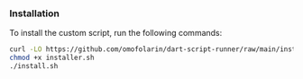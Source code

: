 ### Installation

To install the custom script, run the following commands:

```bash
curl -LO https://github.com/omofolarin/dart-script-runner/raw/main/installer.sh
chmod +x installer.sh
./install.sh
```

